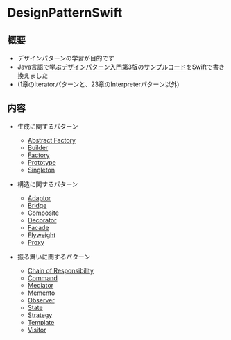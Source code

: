 # DesignPatternSwift
## 概要
- デザインパターンの学習が目的です
- [Java言語で学ぶデザインパターン入門第3版](https://www.hyuki.com/dp/)の[サンプルコード](https://www.hyuki.com/dp/zip/dp3src_utf8_2021-11-02.zip)をSwiftで書き換えました
- (1章のIteratorパターンと、23章のInterpreterパターン以外)
## 内容
- 生成に関するパターン
  - [Abstract Factory](https://github.com/JimpeiYamamoto/DesignPatternSwift/blob/main/DesignPattern.playground/Pages/8_AbstractFactory.xcplaygroundpage/Contents.swift)
  - [Builder](https://github.com/JimpeiYamamoto/DesignPatternSwift/blob/main/DesignPattern.playground/Pages/7_Builder.xcplaygroundpage/Contents.swift)
  - [Factory](https://github.com/JimpeiYamamoto/DesignPatternSwift/blob/main/DesignPattern.playground/Pages/4_Factory.xcplaygroundpage/Contents.swift)
  - [Prototype](https://github.com/JimpeiYamamoto/DesignPatternSwift/blob/main/DesignPattern.playground/Pages/6_Prototype.xcplaygroundpage/Contents.swift)
  - [Singleton](https://github.com/JimpeiYamamoto/DesignPatternSwift/blob/main/DesignPattern.playground/Pages/5_Singleton.xcplaygroundpage/Contents.swift)

- 構造に関するパターン
  - [Adaptor](https://github.com/JimpeiYamamoto/DesignPatternSwift/blob/main/DesignPattern.playground/Pages/2_Adaptor.xcplaygroundpage/Contents.swift)
  - [Bridge](https://github.com/JimpeiYamamoto/DesignPatternSwift/blob/main/DesignPattern.playground/Pages/9_Bridge.xcplaygroundpage/Contents.swift)
  - [Composite](https://github.com/JimpeiYamamoto/DesignPatternSwift/blob/main/DesignPattern.playground/Pages/11_Composite.xcplaygroundpage/Contents.swift)
  - [Decorator](https://github.com/JimpeiYamamoto/DesignPatternSwift/blob/main/DesignPattern.playground/Pages/12_Decorator.xcplaygroundpage/Contents.swift)
  - [Facade](https://github.com/JimpeiYamamoto/DesignPatternSwift/blob/main/DesignPattern.playground/Pages/15_Facade.xcplaygroundpage/Contents.swift)
  - [Flyweight](https://github.com/JimpeiYamamoto/DesignPatternSwift/blob/main/DesignPattern.playground/Pages/20_Flyweight.xcplaygroundpage/Contents.swift)
  - [Proxy](https://github.com/JimpeiYamamoto/DesignPatternSwift/blob/main/DesignPattern.playground/Pages/21_Proxy.xcplaygroundpage/Contents.swift)

- 振る舞いに関するパターン
  - [Chain of Responsibility](https://github.com/JimpeiYamamoto/DesignPatternSwift/blob/main/DesignPattern.playground/Pages/14_ChainOfResponsibility.xcplaygroundpage/Contents.swift)
  - [Command](https://github.com/JimpeiYamamoto/DesignPatternSwift/blob/main/DesignPattern.playground/Pages/22_Command.xcplaygroundpage/Contents.swift)
  - [Mediator](https://github.com/JimpeiYamamoto/DesignPatternSwift/blob/main/DesignPattern.playground/Pages/16_Mediator.xcplaygroundpage/Contents.swift)
  - [Memento](https://github.com/JimpeiYamamoto/DesignPatternSwift/blob/main/DesignPattern.playground/Pages/18_Memento.xcplaygroundpage/Contents.swift)
  - [Observer](https://github.com/JimpeiYamamoto/DesignPatternSwift/blob/main/DesignPattern.playground/Pages/17_Observer.xcplaygroundpage/Contents.swift)
  - [State](https://github.com/JimpeiYamamoto/DesignPatternSwift/blob/main/DesignPattern.playground/Pages/19_State.xcplaygroundpage/Contents.swift)
  - [Strategy](https://github.com/JimpeiYamamoto/DesignPatternSwift/blob/main/DesignPattern.playground/Pages/10_Strategy.xcplaygroundpage/Contents.swift)
  - [Template](https://github.com/JimpeiYamamoto/DesignPatternSwift/blob/main/DesignPattern.playground/Pages/3_Template.xcplaygroundpage/Contents.swift)
  - [Visitor](https://github.com/JimpeiYamamoto/DesignPatternSwift/blob/main/DesignPattern.playground/Pages/13_Visitor.xcplaygroundpage/Contents.swift)
